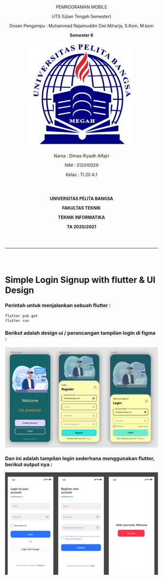 <p align="center">PEMROGRAMAN MOBILE
</p>
<p align="center">
	UTS (Ujian Tengah Semester)
</p>
<p align="center">
	Dosen Pengampu : Muhammad Najamuddin Dwi Miharja, S.Kom, M.kom
</p>
<p align="center"> 
	<b>Semester 6</b>
</p>

<p align="center">
	<img src="logo/logo.png" alt="UPB" width="350" height="350">
</p>

<p align="center">
                 Nama  : Dimas Riyadh Alfajri
</p>
<p align="center">
                 NIM   : 312010029
</p>
<p align="center">
                 Kelas : TI.20 A.1
</p>

<br/>
<br/>

<p align="center">
	<b>UNIVERSITAS PELITA BANGSA</b>
</p>
<p align="center">
	<b>FAKULTAS TEKNIK</b>
</p>
<p align="center">
	<b>TEKNIK INFORMATIKA</b>
</p>
<p align="center">
	<b>TA 2020/2021</b>
</p>

<br></br>

<hr>
</hr>

<br></br>

# Simple Login Signup with flutter & UI Design

### Perintah untuk menjalankan sebuah flutter :
```
flutter pub get
flutter run
```
### Berikut adalah design ui / perancangan tampilan login di figma :

![img](ss/1.png) 

### Dan ini adalah tampilan login sederhana menggunakan flutter, berikut output nya :

![img](ss/2.png)